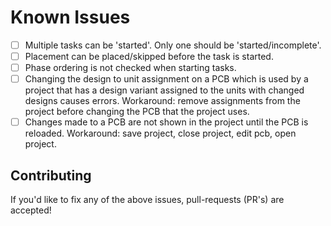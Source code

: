 # Known Issues

- [ ] Multiple tasks can be 'started'.  Only one should be 'started/incomplete'.
- [ ] Placement can be placed/skipped before the task is started.
- [ ] Phase ordering is not checked when starting tasks.
- [ ] Changing the design to unit assignment on a PCB which is used by a project that has a design variant assigned to the units with changed designs causes errors.  Workaround: remove assignments from the project before changing the PCB that the project uses.
- [ ] Changes made to a PCB are not shown in the project until the PCB is reloaded.  Workaround: save project, close project, edit pcb, open project. 

## Contributing

If you'd like to fix any of the above issues, pull-requests (PR's) are accepted!